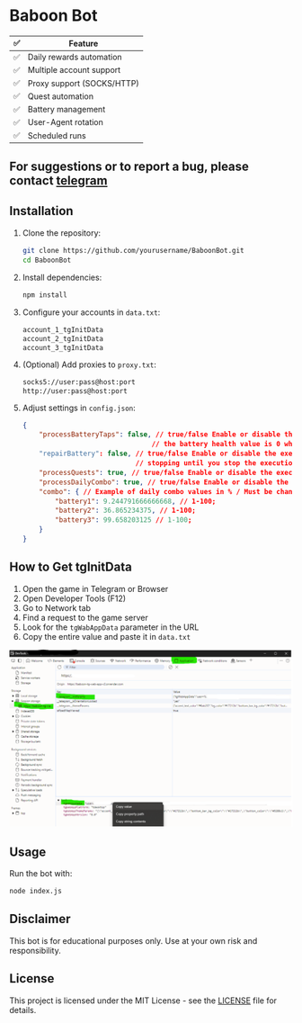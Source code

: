 # Baboon Bot

| ✅  | Feature                     |
| --- | --------------------------- |
| ✅  | Daily rewards automation    |
| ✅  | Multiple account support    |
| ✅  | Proxy support (SOCKS/HTTP)  |
| ✅  | Quest automation            |
| ✅  | Battery management          |
| ✅  | User-Agent rotation         |
| ✅  | Scheduled runs              |

## For suggestions or to report a bug, please contact [telegram](https://t.me/tor_dev)

## Installation

1. Clone the repository:
    ```bash
    git clone https://github.com/yourusername/BaboonBot.git
    cd BaboonBot
    ```

2. Install dependencies:
    ```bash
    npm install
    ```

3. Configure your accounts in `data.txt`:
    ```
    account_1_tgInitData
    account_2_tgInitData
    account_3_tgInitData
    ```

4. (Optional) Add proxies to `proxy.txt`:
    ```
    socks5://user:pass@host:port
    http://user:pass@host:port
    ```

5. Adjust settings in `config.json`:
    ```json
    {
        "processBatteryTaps": false, // true/false Enable or disable the execution of battety taps will click until 
                                    // the battery health value is 0 when “repairBattery” is set to : false;
        "repairBattery": false, // true/false Enable or disable the execution of repair the battery will spin without
                                // stopping until you stop the execution;
        "processQuests": true, // true/false Enable or disable the execution of tasks;
        "processDailyCombo": true, // true/false Enable or disable the execution of daily combo;
        "combo": { // Example of daily combo values in % / Must be changed daily;
            "battery1": 9.244791666666668, // 1-100;
            "battery2": 36.865234375, // 1-100;
            "battery3": 99.658203125 // 1-100;
        }
    }
    ```

## How to Get tgInitData

1. Open the game in Telegram or Browser
2. Open Developer Tools (F12)
3. Go to Network tab
4. Find a request to the game server
5. Look for the `tgWabAppData` parameter in the URL
6. Copy the entire value and paste it in `data.txt`

![How to get tgInitData](./img/initParams.png)

## Usage

Run the bot with:
```bash
node index.js
```

## Disclaimer

This bot is for educational purposes only. Use at your own risk and responsibility.

## License

This project is licensed under the MIT License - see the [LICENSE](LICENSE) file for details.

